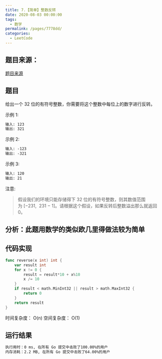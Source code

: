 ```yaml
---
title: 7.【简单】整数反转
date: 2020-08-03 00:00:00
tags: 
  - 数学
permalink: /pages/7778dd/
categories: 
  - LeetCode
---
```

## 题目来源：
[题目来源]([链接网址](https://leetcode-cn.com/problems/reverse-integer/) "07.整数反转")
## 题目
给出一个 32 位的有符号整数，你需要将这个整数中每位上的数字进行反转。

示例 1:

```md
输入: 123
输出: 321
```

示例 2:
```md
输入: -123
输出: -321
```
示例 3:
```md
输入: 120
输出: 21
```
注意:

>假设我们的环境只能存储得下 32 位的有符号整数，则其数值范围为 [−231,  231 − 1]。请根据这个假设，如果反转后整数溢出那么就返回 0。



## 分析：此题用数学的类似欧几里得做法较为简单

## 代码实现
```Go
func reverse(x int) int {
	var result int
	for x != 0 {
		result = result*10 + x%10
		x /= 10
	}
	if result < math.MinInt32 || result > math.MaxInt32 {
		return 0
	}
	return result
}
```
时间复杂度： O(n)
空间复杂度： O(1)

## 运行结果
```md
执行用时：0 ms, 在所有 Go 提交中击败了100.00%的用户
内存消耗：2.2 MB, 在所有 Go 提交中击败了64.00%的用户
``` 